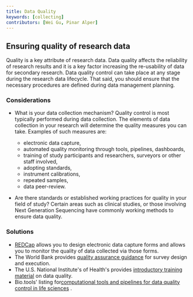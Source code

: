 ```yaml
---
title: Data Quality
keywords: [collecting]
contributors: [Wei Gu, Pinar Alper]
---
```


## Ensuring quality of research data

Quality is a key attribute of research data. Data quality affects the reliability of research results and it is a key factor increasing the re-usability of data for secondary research. Data quality control can take place at any stage during the research data lifecycle. That said, you should ensure that the necessary procedures are defined during data management planning. 


### Considerations

  * What is your data collection mechanism? Quality control is most typically performed during data collection. The elements of data collection in your research will determine the quality measures you can take.
Examples of such measures are:
      * electronic data capture,
      * automated quality monitoring through tools, pipelines, dashboards,
      * training of study participants and researchers, surveyors or other staff involved,
      * adopting standards,
      * instrument calibrations, 
      * repeated samples, 
      * data peer-review.
  
  * Are there standards or established working practices for quality in your field of study? Certain areas such as clinical studies, or those involving Next Generation Sequencing have commonly working methods to ensure data quality.
  

### Solutions

  * [REDCap](https://www.project-redcap.org) allows you to design electronic data capture forms  and allows you to monitor the quality of data collected via those forms.
  * The World Bank provides [quality assurance guidance](https://dimewiki.worldbank.org/wiki/Data_Quality_Assurance_Plan) for survey design and execution.
  * The U.S. National Institute's of Health's provides [introductory training material](https://oir.nih.gov/sites/default/files/uploads/sourcebook/documents/ethical_conduct/data_quality_management-2015_05_15.pdf) on data quality.
  * Bio.tools' listing for[computational tools and pipelines for data quality control in life sciences](https://bio.tools/t?page=1&q=quality&sort=score) .
